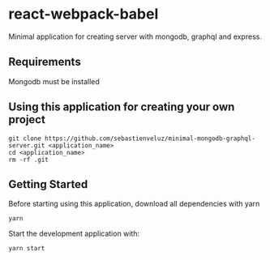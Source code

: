 # react-webpack-babel

Minimal application for creating server with mongodb, graphql and express.

## Requirements

Mongodb must be installed

## Using this application for creating your own project

```
git clone https://github.com/sebastienveluz/minimal-mongodb-graphql-server.git <application_name>
cd <application_name>
rm -rf .git
```

## Getting Started

Before starting using this application, download all dependencies with yarn

```
yarn
```

Start the development application with: 

```
yarn start
```

